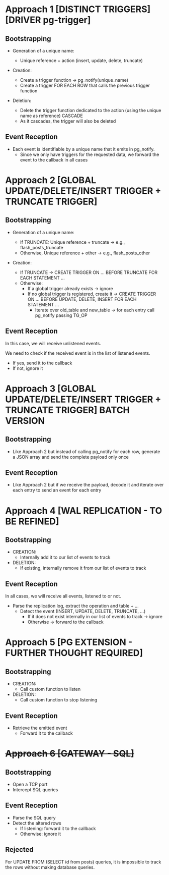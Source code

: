 # Approach 1 [DISTINCT TRIGGERS] [DRIVER pg-trigger]

## Bootstrapping

- Generation of a unique name:
    - Unique reference + action (insert, update, delete, truncate)

- Creation:
    - Create a trigger function -> pg_notify(unique_name)
    - Create a trigger FOR EACH ROW that calls the previous trigger function

- Deletion:
    - Delete the trigger function dedicated to the action (using the unique name as reference) CASCADE
    - As it cascades, the trigger will also be deleted

## Event Reception

- Each event is identifiable by a unique name that it emits in pg_notify.
    - Since we only have triggers for the requested data, we forward the event to the callback in all cases

# Approach 2 [GLOBAL UPDATE/DELETE/INSERT TRIGGER + TRUNCATE TRIGGER]

## Bootstrapping

- Generation of a unique name:
    - If TRUNCATE: Unique reference + truncate -> e.g., flash_posts_truncate
    - Otherwise, Unique reference + other -> e.g., flash_posts_other

- Creation:
    - If TRUNCATE -> CREATE TRIGGER ON ... BEFORE TRUNCATE FOR EACH STATEMENT ...
    - Otherwise:
        - If a global trigger already exists -> ignore
        - If no global trigger is registered, create it -> CREATE TRIGGER ON ... BEFORE UPDATE, DELETE, INSERT FOR EACH STATEMENT ...
            - Iterate over old_table and new_table -> for each entry call pg_notify passing TG_OP

## Event Reception

In this case, we will receive unlistened events.

We need to check if the received event is in the list of listened events.

- If yes, send it to the callback
- If not, ignore it

# Approach 3 [GLOBAL UPDATE/DELETE/INSERT TRIGGER + TRUNCATE TRIGGER] BATCH VERSION

## Bootstrapping

- Like Approach 2 but instead of calling pg_notify for each row, generate a JSON array and send the complete payload only once

## Event Reception

- Like Approach 2 but if we receive the payload, decode it and iterate over each entry to send an event for each entry

# Approach 4 [WAL REPLICATION - TO BE REFINED]

## Bootstrapping

- CREATION:
    - Internally add it to our list of events to track
- DELETION:
    - If existing, internally remove it from our list of events to track

## Event Reception

In all cases, we will receive all events, listened to or not.

- Parse the replication log, extract the operation and table + ...
    - Detect the event (INSERT, UPDATE, DELETE, TRUNCATE, ...)
        - If it does not exist internally in our list of events to track -> ignore
        - Otherwise -> forward to the callback

# Approach 5 [PG EXTENSION - FURTHER THOUGHT REQUIRED]

## Bootstrapping

- CREATION:
    - Call custom function to listen
- DELETION:
    - Call custom function to stop listening

## Event Reception

- Retrieve the emitted event
    - Forward it to the callback

# ~~Approach 6 [GATEWAY - SQL]~~

## Bootstrapping

- Open a TCP port
- Intercept SQL queries

## Event Reception

- Parse the SQL query
- Detect the altered rows
    - If listening: forward it to the callback
    - Otherwise: ignore it

## Rejected

For UPDATE FROM (SELECT id from posts) queries, it is impossible to track the rows without making database queries.
